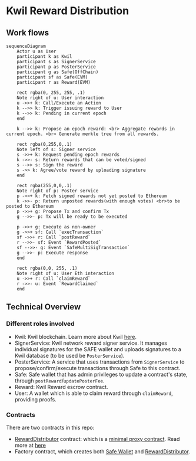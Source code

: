 # Kwil Reward Distribution

## Work flows
```mermaid
sequenceDiagram
    Actor u as User
    participant k as Kwil
    participant s as SignerService
    participant p as PosterService
    participant g as Safe(OffChain)
    participant sf as Safe(EVM)
    participant r as Reward(EVM)

    rect rgba(0, 255, 255, .1)
    Note right of u: User interaction
    u ->>+ k: Call/Execute an Action
    k -->> k: Trigger issuing reward to User
    k -->> k: Pending in current epoch
    end

    k -->> k: Propose an epoch reward: <br> Aggregate rewards in current epoch. <br> Generate merkle tree from all rewards.

    rect rgba(0,255,0,.1)
    Note left of s: Signer service
    s ->>+ k: Request pending epoch rewards
    k ->>- s: Return rewards that can be voted/signed
    s -->> s: Sign the reward
    s ->> k: Agree/vote reward by uploading signature
    end

    rect rgba(255,0,0,.1)
    Note right of p: Poster service
    p ->>+ k: Fetch signed rewards not yet posted to Ethereum
    k ->>- p: Return unposted rewards(with enough votes) <br>to be posted to Ethereum
    p ->>+ g: Propose Tx and confirm Tx
    g -->>- p: Tx will be ready to be executed

    p ->>+ g: Execute as non-owner
    g ->>+ sf: Call `execTransaction`
    sf ->>+ r: Call `postReward`
    r -->>- sf: Event `RewardPosted`
    sf -->>- g: Event `SafeMultiSigTransaction`
    g -->>- p: Execute response
    end

    rect rgba(0,0, 255, .1)
    Note right of u: User Eth interaction
    u ->>+ r: Call `claimReward`
    r ->>- u: Event `RewardClaimed`
    end
```



## Technical Overview

### Different roles involved

- Kwil: Kwil blockchain. Learn more about Kwil [here](https://docs.kwil.com).
- SignerService: Kwil network reward signer service. It manages individual signatures for the SAFE wallet and uploads signatures to a Kwil database (to be used be `PosterService`).
- PosterService: A service that uses transactions from `SignerService` to propose/confirm/execute transactions through Safe to this contract.
- Safe: Safe wallet that has admin privileges to update a contract's state, through `postReward`/`updatePosterFee`.
- Reward: Kwil Reward escrow contract.
- User: A wallet which is able to claim reward through `claimReward`, providing proofs.

### Contracts

There are two contracts in this repo:
- [RewardDistributor](../contracts/RewardDistributor.sol) contract: which is a [minimal proxy contract](https://eips.ethereum.org/EIPS/eip-1167).  Read more at [here](./RewardDistributor.md)
- Factory contract, which creates both [Safe Wallet](https://safe.global/wallet) and [RewardDistributor](../contracts/RewardDistributor.sol).

